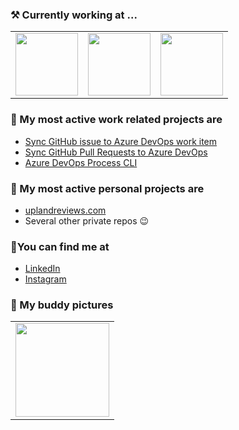 ### ⚒ Currently working at ...

<table>
  <tr>
      <td>
        <img src="https://github.com/danhellem/danhellem/tree/master/images/octocat-1.png" width="100px" />
      </td>
    <td>
        <img src="https://github.com/danhellem/danhellem/tree/master/images/msft-logo-1.png" width="100px" />
      </td>
    <td>
        <img src="https://github.com/danhellem/danhellem/tree/master/images/azure-boards-1.png" width="100px" />
      </td>
  </tr>
</table>

### 👯 My most active work related projects are

- [Sync GitHub issue to Azure DevOps work item](https://github.com/danhellem/github-actions-issue-to-work-item)
- [Sync GitHub Pull Requests to Azure DevOps](https://github.com/danhellem/github-actions-pr-to-work-item)
- [Azure DevOps Process CLI](https://github.com/danhellem/azure-devops-process-cli)

### 🌱 My most active personal projects are

- [uplandreviews.com](https://github.com/uplandprojects/uplandreviews.com)
- Several other private repos 😉

### 🔭You can find me at

- [LinkedIn](https://www.linkedin.com/in/danhellem/)
- [Instagram](https://www.instagram.com/danhellem/)

### 🐶 My buddy pictures

<table border="0" style="border-style: none">
  <tr>
    <td>
      <img src="https://github.com/danhellem/danhellem/tree/master/images/dogs/dog-1.png" width="150px" />
    </td>
  </tr>
</table
